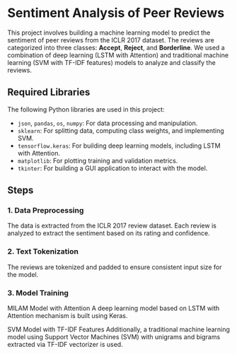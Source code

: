 # Sentiment Analysis of Peer Reviews

This project involves building a machine learning model to predict the sentiment of peer reviews from the ICLR 2017 dataset. The reviews are categorized into three classes: **Accept**, **Reject**, and **Borderline**. We used a combination of deep learning (LSTM with Attention) and traditional machine learning (SVM with TF-IDF features) models to analyze and classify the reviews.

## Required Libraries

The following Python libraries are used in this project:

- `json`, `pandas`, `os`, `numpy`: For data processing and manipulation.
- `sklearn`: For splitting data, computing class weights, and implementing SVM.
- `tensorflow.keras`: For building deep learning models, including LSTM with Attention.
- `matplotlib`: For plotting training and validation metrics.
- `tkinter`: For building a GUI application to interact with the model.

## Steps

### 1. Data Preprocessing
The data is extracted from the ICLR 2017 review dataset. Each review is analyzed to extract the sentiment based on its rating and confidence.


### 2. Text Tokenization
The reviews are tokenized and padded to ensure consistent input size for the model.

### 3. Model Training
MILAM Model with Attention
A deep learning model based on LSTM with Attention mechanism is built using Keras.

SVM Model with TF-IDF Features
Additionally, a traditional machine learning model using Support Vector Machines (SVM) with unigrams and bigrams extracted via TF-IDF vectorizer is used.

